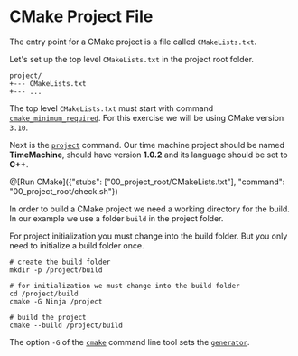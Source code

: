 # CMake Project File

The entry point for a CMake project is a file called `CMakeLists.txt`.

Let's set up the top level `CMakeLists.txt` in the project root folder.
```
project/
+--- CMakeLists.txt
+--- ...
```

The top level `CMakeLists.txt` must start with command [`cmake_minimum_required`](https://cmake.org/cmake/help/v3.10/command/cmake_minimum_required.html). For this exercise we will be using CMake version `3.10`.

Next is the [`project`](https://cmake.org/cmake/help/v3.10/command/project.html) command.
Our time machine project should be named **TimeMachine**, should have version **1.0.2** and its language should be set to **C++**.

@[Run CMake]({"stubs": ["00_project_root/CMakeLists.txt"], "command": "00_project_root/check.sh"})

In order to build a CMake project we need a working directory for the build.
In our example we use a folder `build` in the project folder.

For project initialization you must change into the build folder.
But you only need to initialize a build folder once.

```
# create the build folder
mkdir -p /project/build

# for initialization we must change into the build folder
cd /project/build
cmake -G Ninja /project

# build the project
cmake --build /project/build
```

The option `-G` of the [`cmake`](https://cmake.org/cmake/help/v3.10/manual/cmake.1.html) command line tool sets the [`generator`](https://cmake.org/cmake/help/v3.10/manual/cmake-generators.7.html).
